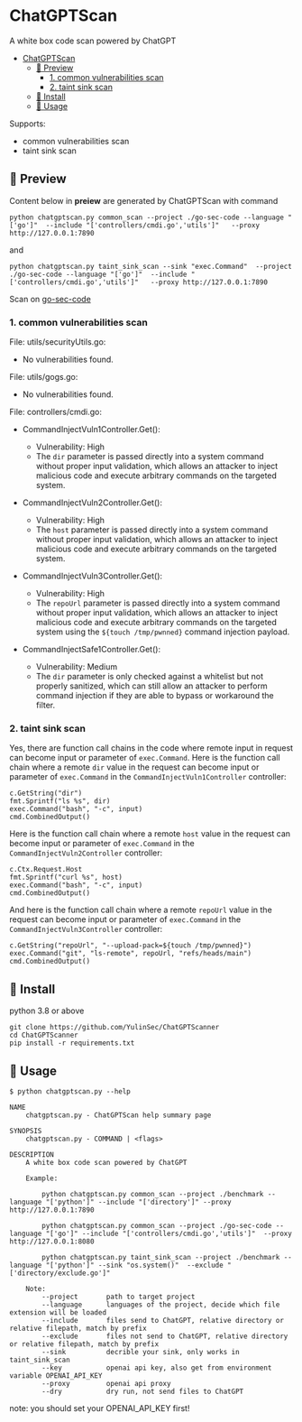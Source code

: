# ChatGPTScan
A white box code scan powered by ChatGPT

- [ChatGPTScan](#chatgptscan)
  - [🔮 Preview](#-preview)
    - [1. common vulnerabilities scan](#1-common-vulnerabilities-scan)
    - [2. taint sink scan](#2-taint-sink-scan)
  - [🚀 Install](#-install)
  - [🔧 Usage](#-usage)

Supports:
- common vulnerabilities scan
- taint sink scan

## 🔮 Preview
Content below in **preiew** are generated by ChatGPTScan with command
```
python chatgptscan.py common_scan --project ./go-sec-code --language "['go']"  --include "['controllers/cmdi.go','utils']"   --proxy http://127.0.0.1:7890
```
and
```
python chatgptscan.py taint_sink_scan --sink "exec.Command"  --project ./go-sec-code --language "['go']"  --include "['controllers/cmdi.go','utils']"   --proxy http://127.0.0.1:7890
```
Scan on [go-sec-code](https://github.com/cokeBeer/go-sec-code)
### 1. common vulnerabilities scan

File: utils/securityUtils.go:
- No vulnerabilities found.
 
File: utils/gogs.go:
- No vulnerabilities found.
 
File: controllers/cmdi.go:
- CommandInjectVuln1Controller.Get():
  - Vulnerability: High
  - The `dir` parameter is passed directly into a system command without proper input validation, which allows an attacker to inject malicious code and execute arbitrary commands on the targeted system.
 
- CommandInjectVuln2Controller.Get():
  - Vulnerability: High
  - The `host` parameter is passed directly into a system command without proper input validation, which allows an attacker to inject malicious code and execute arbitrary commands on the targeted system.
 
- CommandInjectVuln3Controller.Get():
  - Vulnerability: High
  - The `repoUrl` parameter is passed directly into a system command without proper input validation, which allows an attacker to inject malicious code and execute arbitrary commands on the targeted system using the `${touch /tmp/pwnned}` command injection payload.
 
- CommandInjectSafe1Controller.Get():
  - Vulnerability: Medium
  - The `dir` parameter is only checked against a whitelist but not properly sanitized, which can still allow an attacker to perform command injection if they are able to bypass or workaround the filter.

### 2. taint sink scan

Yes, there are function call chains in the code where remote input in request can become input or parameter of `exec.Command`. Here is the function call chain where a remote `dir` value in the request can become input or parameter of `exec.Command` in the `CommandInjectVuln1Controller` controller:

```
c.GetString("dir")
fmt.Sprintf("ls %s", dir)
exec.Command("bash", "-c", input)
cmd.CombinedOutput()
```

Here is the function call chain where a remote `host` value in the request can become input or parameter of `exec.Command` in the `CommandInjectVuln2Controller` controller:

```
c.Ctx.Request.Host
fmt.Sprintf("curl %s", host)
exec.Command("bash", "-c", input)
cmd.CombinedOutput()
```

And here is the function call chain where a remote `repoUrl` value in the request can become input or parameter of `exec.Command` in the `CommandInjectVuln3Controller` controller:

```
c.GetString("repoUrl", "--upload-pack=${touch /tmp/pwnned}")
exec.Command("git", "ls-remote", repoUrl, "refs/heads/main")
cmd.CombinedOutput()
```

## 🚀 Install

python 3.8 or above

```
git clone https://github.com/YulinSec/ChatGPTScanner
cd ChatGPTScanner
pip install -r requirements.txt
```
## 🔧 Usage
```
$ python chatgptscan.py --help

NAME
    chatgptscan.py - ChatGPTScan help summary page

SYNOPSIS
    chatgptscan.py - COMMAND | <flags>

DESCRIPTION
    A white box code scan powered by ChatGPT

    Example:

        python chatgptscan.py common_scan --project ./benchmark --language "['python']" --include "['directory']" --proxy http://127.0.0.1:7890

        python chatgptscan.py common_scan --project ./go-sec-code --language "['go']" --include "['controllers/cmdi.go','utils']"  --proxy http://127.0.0.1:8080

        python chatgptscan.py taint_sink_scan --project ./benchmark --language "['python']" --sink "os.system()"  --exclude "['directory/exclude.go']"

    Note:
        --project       path to target project
        --language      languages of the project, decide which file extension will be loaded
        --include       files send to ChatGPT, relative directory or relative filepath, match by prefix 
        --exclude       files not send to ChatGPT, relative directory or relative filepath, match by prefix 
        --sink          decrible your sink, only works in taint_sink_scan
        --key           openai api key, also get from environment variable OPENAI_API_KEY
        --proxy         openai api proxy
        --dry           dry run, not send files to ChatGPT
```

note: you should set your OPENAI_API_KEY first!